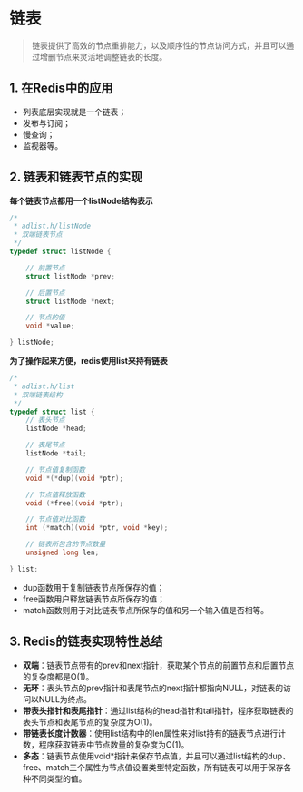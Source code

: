 # 链表

> 链表提供了高效的节点重排能力，以及顺序性的节点访问方式，并且可以通过增删节点来灵活地调整链表的长度。

## 1. 在Redis中的应用

* 列表底层实现就是一个链表；
* 发布与订阅；
* 慢查询；
* 监视器等。

## 2. 链表和链表节点的实现

**每个链表节点都用一个listNode结构表示**

```c
/*
 * adlist.h/listNode
 * 双端链表节点
 */
typedef struct listNode {

    // 前置节点
    struct listNode *prev;

    // 后置节点
    struct listNode *next;

    // 节点的值
    void *value;

} listNode;
```

**为了操作起来方便，redis使用list来持有链表**

```c
/*
 * adlist.h/list
 * 双端链表结构
 */
typedef struct list {
    // 表头节点
    listNode *head;

    // 表尾节点
    listNode *tail;

    // 节点值复制函数
    void *(*dup)(void *ptr);

    // 节点值释放函数
    void (*free)(void *ptr);

    // 节点值对比函数
    int (*match)(void *ptr, void *key);

    // 链表所包含的节点数量
    unsigned long len;

} list;
```

* dup函数用于复制链表节点所保存的值；
* free函数用户释放链表节点所保存的值；
* match函数则用于对比链表节点所保存的值和另一个输入值是否相等。

## 3. Redis的链表实现特性总结

* **双端**：链表节点带有的prev和next指针，获取某个节点的前置节点和后置节点的复杂度都是O(1)。
* **无环**：表头节点的prev指针和表尾节点的next指针都指向NULL，对链表的访问以NULL为终点。
* **带表头指针和表尾指针**：通过list结构的head指针和tail指针，程序获取链表的表头节点和表尾节点的复杂度为O(1)。
* **带链表长度计数器**：使用list结构中的len属性来对list持有的链表节点进行计数，程序获取链表中节点数量的复杂度为O(1)。
* **多态**：链表节点使用void*指针来保存节点值，并且可以通过list结构的dup、free、match三个属性为节点值设置类型特定函数，所有链表可以用于保存各种不同类型的值。